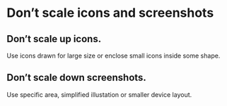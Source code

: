 # Don’t scale icons and screenshots

## Don’t scale up icons. 

Use icons drawn for large size or enclose small icons inside some shape.

## Don’t scale down screenshots. 

Use specific area, simplified illustation or smaller device layout.